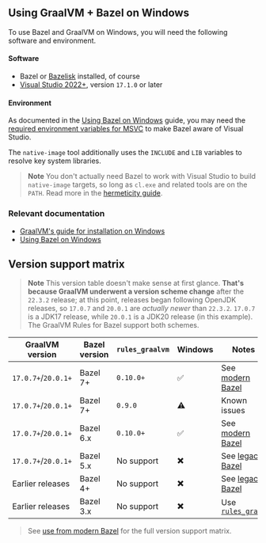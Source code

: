## Using GraalVM + Bazel on Windows

To use Bazel and GraalVM on Windows, you will need the following software and environment.

#### Software

- Bazel or [Bazelisk][1] installed, of course
- [Visual Studio 2022+][2], version `17.1.0` or later

#### Environment

As documented in the [Using Bazel on Windows][4] guide, you may need the [required environment variables for MSVC][5] to make Bazel aware of Visual Studio.

The `native-image` tool additionally uses the `INCLUDE` and `LIB` variables to resolve key system libraries.

> **Note**
> You don't actually need Bazel to work with Visual Studio to build `native-image` targets, so long as `cl.exe` and related tools are on the `PATH`. Read more in the [hermeticity guide](./hermeticity.md).

### Relevant documentation

- [GraalVM's guide for installation on Windows][3]
- [Using Bazel on Windows][4]

## Version support matrix

> **Note**
> This version table doesn't make sense at first glance. **That's because GraalVM underwent a version scheme change**
> after the `22.3.2` release; at this point, releases began following OpenJDK releases, so `17.0.7` and `20.0.1` are
> _actually newer_ than `22.3.2`. `17.0.7` is a JDK17 release, while `20.0.1` is a JDK20 release (in this example). The
> GraalVM Rules for Bazel support both schemes.

| GraalVM version     | Bazel version | `rules_graalvm` | Windows | Notes                                 |
| ------------------- | ------------- | --------------- | ------- | ------------------------------------- |
| `17.0.7+`/`20.0.1+` | Bazel 7+      | `0.10.0+`       | ✅      | See [modern Bazel][6]                 |
| `17.0.7+`/`20.0.1+` | Bazel 7+      | `0.9.0`         | ⚠️      | Known issues                          |
| `17.0.7+`/`20.0.1+` | Bazel 6.x     | `0.10.0+`       | ✅      | See [modern Bazel][6]                 |
| `17.0.7+`/`20.0.1+` | Bazel 5.x     | No support      | ✖️      | See [legacy Bazel][7]                 |
| Earlier releases    | Bazel 4+      | No support      | ✖️      | See [legacy Bazel](./legacy-bazel.md) |
| Earlier releases    | Bazel 3.x     | No support      | ✖️      | Use [`rules_graal`][1]                |

> See [use from modern Bazel][6] for the full version support matrix.

[1]: https://github.com/bazelbuild/bazelisk
[2]: https://visualstudio.microsoft.com/downloads/
[3]: https://www.graalvm.org/latest/docs/getting-started/windows/
[4]: https://bazel.build/configure/windows
[5]: https://bazel.build/configure/windows#build_cpp
[6]: ./modern-bazel.md
[7]: ./legacy-bazel.md
